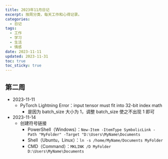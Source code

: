 ```yaml
---
title: 2023年11月日记
excerpt: 按周分类，每天工作和心得记录。
categories:
  - 日记
tags:
  - 工作
  - 学习
  - 生活
  - 情感
date: 2023-11-11
updated: 2023-11-31
toc: true
toc_sticky: true
---
```


## 第二周

- 2023-11-11
  - PyTorch Lightning Error：input tensor must fit into 32-bit index math
    - 是因为 batch_size 大小为 1，调整 batch_size 使之不出现 1 即可
- 2023-11-14
  - 创建符号链接
    - PowerShell（Windows）：`New-Item -ItemType SymbolicLink -Path "MyFolder" -Target "D:\Users\MyName\Documents`
    - Shell（Ubuntu，Linux）：`ln -s /home/MyName/Documents MyFolder`
    - CMD（Command）：`MKLINK /D MyFolder D:\Users\MyName\Documents`